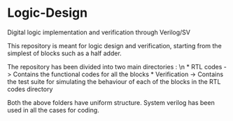 # Logic-Design
Digital logic implementation and verification through Verilog/SV

This repository is meant for logic design and verification, starting from the simplest of blocks such as a half adder.

The repository has been divided into two main directories : \n
    * RTL codes -> Contains the functional codes for all the blocks
    * Verification -> Contains the test suite for simulating the behaviour of each of the blocks in the RTL codes directory

Both the above folders have uniform structure. System verilog has been used in all the cases for coding.
